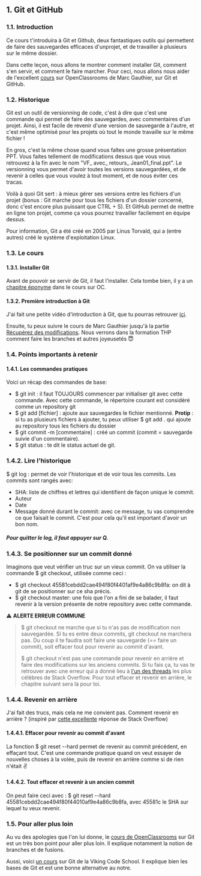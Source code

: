 <h2>1. Git et GitHub</h2>
<h3>1.1. Introduction</h3>

Ce cours t'introduira à Git et Github, deux fantastiques outils qui permettent de faire des sauvegardes efficaces d'unprojet, et de travailler à plusieurs sur le même dossier.

Dans cette leçon, nous allons te montrer comment installer Git, comment s'en servir, et comment le faire marcher. Pour ceci, nous allons nous aider de l'excellent [cours](https://openclassrooms.com/courses/gerer-son-code-avec-git-et-github) sur OpenClassrooms de Marc Gauthier, sur Git et GitHub.

<h3>1.2. Historique</h3>

Git est un outil de versionning de code, c'est à dire que c'est une commande qui permet de faire des sauvegardes, avec commentaires d'un projet. Ainsi, il est facile de revenir d'une version de sauvegarde à l'autre, et c'est même optimisé pour les projets où tout le monde travaille sur le même fichier !  

En gros, c'est la même chose quand vous faîtes une grosse présentation PPT. Vous faites tellement de modifications dessus que vous vous retrouvez à la fin avec le nom "VF_ avec_ retours_ Jean01_final.ppt". Le versionning vous permet d'avoir toutes les versions sauvegardées, et de revenir à celles que vous voulez à tout moment, et de nous éviter ces tracas.

Voilà à quoi Git sert : à mieux gérer ses versions entre les fichiers d'un projet (bonus : Git marche pour tous les fichiers d'un dossier concerné, donc c'est encore plus puissant que CTRL + S). Et GitHub permet de mettre en ligne ton projet, comme ça vous pourrez travailler facilement en équipe dessus.

Pour information, Git a été créé en 2005 par Linus Torvald, qui a (entre autres) créé le système d'exploitation Linux.

<h3>1.3. Le cours</h3>
<h4>1.3.1. Installer Git</h4>

Avant de pouvoir se servir de Git, il faut l'installer. Cela tombe bien, il y a un [chapitre éponyme](https://openclassrooms.com/courses/gerer-son-code-avec-git-et-github/installer-git) dans le cours sur OC.

<h4>1.3.2. Première introduction à Git</h4>

J'ai fait une petite vidéo d'introduction à Git, que tu pourras retrouver [ici](https://youtu.be/ggaMadCKjko).

Ensuite, tu peux suivre le cours de Marc Gauthier jusqu'à la partie [Récupérez des modifications](https://openclassrooms.com/courses/gerer-son-code-avec-git-et-github/recuperer-des-modifications). Nous verrons dans la formation THP comment faire les branches et autres joyeusetés 😇

<h3>1.4. Points importants à retenir</h3>
<h4>1.4.1. Les commandes pratiques</h4>
Voici un récap des commandes de base:  

* $ git init : il faut TOUJOURS commencer par initialiser git avec cette commande. Avec cette commande, le répertoire courant est considéré comme un repository git  
* $ git add [fichier] : ajoute aux sauvegardes le fichier mentionné. **Protip** : si tu as plusieurs fichiers à ajouter, tu peux utiliser $ git add . qui ajoute au repository tous les fichiers du dossier  
* $ git commit -m [commentaire] : créé un commit (commit = sauvegarde suivie d'un commentaire).  
* $ git status : te dit le status actuel de git.
<h3>1.4.2. Lire l'historique</h3>
$ git log : permet de voir l'historique et de voir tous les commits. Les commits sont rangés avec:  

* SHA: liste de chiffres et lettres qui identifient de façon unique le commit.  
* Auteur  
* Date  
* Message donné durant le commit: avec ce message, tu vas comprendre ce que faisait le commit. C'est pour cela qu'il est important d'avoir un bon nom.
<h5>Pour quitter le log, il faut appuyer sur Q.</h5>

<h3>1.4.3. Se positionner sur un commit donné</h3>
Imaginons que veut vérifier un truc sur un vieux commit. On va utiliser la commande $ git checkout, utilisée comme ceci :  

* $ git checkout 45581cebdd2cae494f80f4401af9e4a86c9b8fa: on dit à git de se positionner sur ce sha précis.  
* $ git checkout master: une fois que l'on a fini de se balader, il faut revenir à la version présente de notre repository avec cette commande.

⚠️ **ALERTE ERREUR COMMUNE**

>$ git checkout ne marche que si tu n'as pas de modification non sauvegardée. Si tu es entre deux commits, git checkout ne marchera pas. Du coup il te faudra soit faire une sauvegarde (== faire un commit), soit effacer tout pour revenir au commit d'avant.
>
>$ git checkout n'est pas une commande pour revenir en arrière et faire des modifications sur les anciens commits. Si tu fais ça, tu vas te retrouver avec une erreur qui a donné lieu à [l'un des threads](https://stackoverflow.com/questions/5772192/how-can-i-reconcile-detached-head-with-master-origin) les plus célèbres de Stack Overflow. Pour tout effacer et revenir en arrière, le chapitre suivant sera là pour toi.

<h3>1.4.4. Revenir en arrière</h3>

J'ai fait des trucs, mais cela ne me convient pas. Comment revenir en arrière ? (inspiré par [cette excellente](https://stackoverflow.com/questions/4114095/how-to-revert-git-repository-to-a-previous-commit/4114122#4114122) réponse de Stack Overflow)

<h4>1.4.4.1. Effacer pour revenir au commit d'avant</h4>
La fonction $ git reset --hard permet de revenir au commit précédent, en effaçant tout. C'est une commande pratique quand on veut essayer de nouvelles choses à la volée, puis de revenir en arrière comme si de rien n'était ✌️

<h4>1.4.4.2. Tout effacer et revenir à un ancien commit</h4>
On peut faire ceci avec : $ git reset --hard 45581cebdd2cae494f80f44010af9e4a86c9b8fa, avec 45581c le SHA sur lequel tu veux revenir.

<h3>1.5. Pour aller plus loin</h3>

Au vu des apologies que l'on lui donne, le [cours de OpenClassrooms](https://openclassrooms.com/courses/gerer-son-code-avec-git-et-github) sur Git est un très bon point pour aller plus loin. Il explique notamment la notion de branches et de fusions.

Aussi, voici [un cours](https://www.vikingcodeschool.com/web-development-basics/getting-to-know-git) sur Git de la Viking Code School. Il explique bien les bases de Git et est une bonne alternative au notre.
